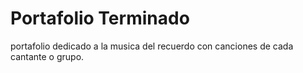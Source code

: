 <h1>Portafolio Terminado</h1>
<p>portafolio dedicado a la musica del recuerdo con canciones de cada cantante o grupo.</p>

